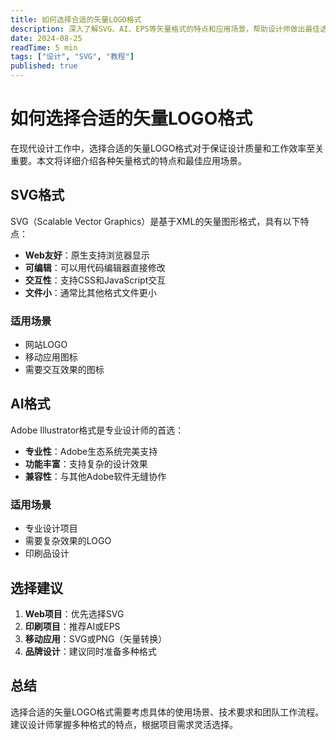 ```yaml
---
title: 如何选择合适的矢量LOGO格式
description: 深入了解SVG、AI、EPS等矢量格式的特点和应用场景，帮助设计师做出最佳选择
date: 2024-08-25
readTime: 5 min
tags: ["设计", "SVG", "教程"]
published: true
---
```


# 如何选择合适的矢量LOGO格式

在现代设计工作中，选择合适的矢量LOGO格式对于保证设计质量和工作效率至关重要。本文将详细介绍各种矢量格式的特点和最佳应用场景。

## SVG格式

SVG（Scalable Vector Graphics）是基于XML的矢量图形格式，具有以下特点：

- **Web友好**：原生支持浏览器显示
- **可编辑**：可以用代码编辑器直接修改
- **交互性**：支持CSS和JavaScript交互
- **文件小**：通常比其他格式文件更小

### 适用场景
- 网站LOGO
- 移动应用图标
- 需要交互效果的图标

## AI格式

Adobe Illustrator格式是专业设计师的首选：

- **专业性**：Adobe生态系统完美支持
- **功能丰富**：支持复杂的设计效果
- **兼容性**：与其他Adobe软件无缝协作

### 适用场景
- 专业设计项目
- 需要复杂效果的LOGO
- 印刷品设计

## 选择建议

1. **Web项目**：优先选择SVG
2. **印刷项目**：推荐AI或EPS
3. **移动应用**：SVG或PNG（矢量转换）
4. **品牌设计**：建议同时准备多种格式

## 总结

选择合适的矢量LOGO格式需要考虑具体的使用场景、技术要求和团队工作流程。建议设计师掌握多种格式的特点，根据项目需求灵活选择。